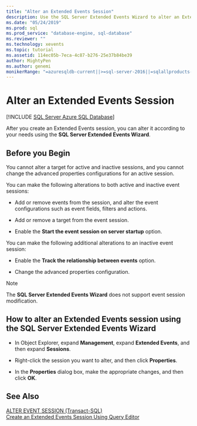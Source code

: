 ```yaml
---
title: "Alter an Extended Events Session"
description: Use the SQL Server Extended Events Wizard to alter an Extended Events session. Changes you can make depend on whether the session is active and inactive.
ms.date: "05/24/2019"
ms.prod: sql
ms.prod_service: "database-engine, sql-database"
ms.reviewer: ""
ms.technology: xevents
ms.topic: tutorial
ms.assetid: 114ec05b-7eca-4c87-b276-25e37b84be39
author: MightyPen
ms.author: genemi
monikerRange: "=azuresqldb-current||>=sql-server-2016||=sqlallproducts-allversions||>=sql-server-linux-2017||=azuresqldb-mi-current"
---
```

# Alter an Extended Events Session

[!INCLUDE [SQL Server Azure SQL Database](../../includes/applies-to-version/sql-asdb.md)]

  After you create an Extended Events session, you can alter it according to your needs using the **SQL Server Extended Events Wizard**.  
  
## Before you Begin  
 You cannot alter a target for active and inactive sessions, and you cannot change the advanced properties configurations for an active session.  
  
 You can make the following alterations to both active and inactive event sessions:  
  
-   Add or remove events from the session, and alter the event configurations such as event fields, filters and actions.  
  
-   Add or remove a target from the event session.  
  
-   Enable the **Start the event session on server startup** option.  
  
 You can make the following additional alterations to an inactive event session:  
  
-   Enable the **Track the relationship between events** option.  
  
-   Change the advanced properties configuration.  
  
> [!NOTE]  
>  The **SQL Server Extended Events Wizard** does not support event session modification.  
  
## How to alter an Extended Events session using the SQL Server Extended Events Wizard  
  
-   In Object Explorer, expand **Management**, expand **Extended Events**, and then expand **Sessions**.  
  
-   Right-click the session you want to alter, and then click **Properties**.  
  
-   In the **Properties** dialog box, make the appropriate changes, and then click **OK**.  
  
## See Also  
 [ALTER EVENT SESSION &#40;Transact-SQL&#41;](../../t-sql/statements/alter-event-session-transact-sql.md)   
 [Create an Extended Events Session Using Query Editor](quick-start-extended-events-in-sql-server.md)  
  
  
